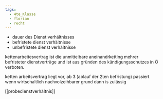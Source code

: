 ```yaml
---
tags:
  - 4te_Klasse
  - florian
  - recht
---
```

- dauer des Dienst verhältnisses
- befristete dienst verhältnisse
- unbefristete dienst verhältnisse

kettenarbeitesvertrag ist die unmittelbare aneinandrketting mehrer befristeter dienstverträge und ist aus gründen des kündigungsschutzes in Ö verboten.

ketten arbeitsvertrag liegt vor, ab 3 (ablauf der 2ten befristung) passiert
wenn wirtschaltlich nachvolzeihbarer grund dann is zulässig

[[probedienstverhältnis]]
